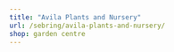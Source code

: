 ```yaml
---
title: "Avila Plants and Nursery"
url: /sebring/avila-plants-and-nursery/
shop: garden centre
---
```

